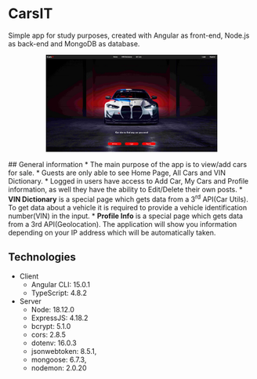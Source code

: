 # CarsIT
Simple app for study purposes, created with Angular as front-end, Node.js as back-end and MongoDB as database.
<p align="center">
  <img src="/projectImage.jpg" width="350" title="hover text">
</p>
<!-- ![Alt text](/projectImage.jpg "Title") -->
## General information
* The main purpose of the app is to view/add cars for sale.
* Guests are only able to see Home Page, All Cars and VIN Dictionary.
* Logged in users have access to Add Car, My Cars and Profile information, as well they have the ability to Edit/Delete their own posts.
* <b>VIN Dictionary</b> is a special page which gets data from a 3<sup>rd</sup> API(Car Utils). To get data about a vehicle it is required to provide a vehicle identification number(VIN) in the input.
* <b>Profile Info</b> is a special page which gets data from a 3rd API(Geolocation). The application will show you information depending on your IP address which will be automatically taken.

## Technologies 
* Client
    * Angular CLI: 15.0.1
    * TypeScript: 4.8.2
* Server
    * Node: 18.12.0
    * ExpressJS: 4.18.2
    * bcrypt: 5.1.0
    * cors: 2.8.5
    * dotenv: 16.0.3
    * jsonwebtoken: 8.5.1,
    * mongoose: 6.7.3,
    * nodemon: 2.0.20
